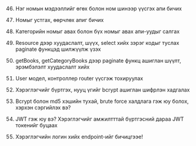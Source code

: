 <!-- 2020/11/22 -->

<!--

Lesson 24. Mongoose ODM
MongoDB өгөгдлийн сантай холбогдож app даяар гарж буй алдаануудыг
handle хийх төв бий болгосон.

 -->

 <!-- 
 
 Lesson 25. 
 Console дээр өнгөтэй хэвлэх Color package
 npm install colors 
 https://github.com/Marak/colors.js


  -->

  <!-- 
  
  Lesson 26. Mongoose дээр категорийн моделийг үүсгэх 
  Express App --- Mongoose --- MongoDB
  Mongoose - Bridge 
  Category Model -> Mongoose ийн модель 

   -->

   <!-- 
   
   Lesson 27. Category model ашиглан категориудыг үүсгэх апи бичиж турших 
   
    -->

<!--
    Lesson 28.
    Category модел ашиглан бүх категориудыг авах, нэг категорийг авах апи бичиж турших

 -->

 <!-- 
    Lesson 29. 
    Category модел ашиглан бүх категори өөрчлөх, устгах апи бичиж турших
 
  -->

   <!-- 
    Lesson 30. 
    Алдааг боловсруулах өөрийн middleware бичих
 
  -->

  <!-- 
    Lesson 31. 
    Custom Error буюу апп даяар хэрэглэгдэх өөрийн алдааны обьектийг бичиж ашиглах

    custom error middleware бичиж ашиглаж болохнээ. 

    Try catch exception handling system bii
    Exception handling 
    Тухайн хэлний тусгай exception or error object instance and system dayar tsatsdag 
    Iim aldaa uuslee code ni ene message ni ene 
    modular hoorond system hoorond medeelel damjuulah chuhal heregsel boldog

    Stack Trace 
   -->

   <!-- 
    Lesson 32. 
    asyncHandler функц бичиж контроллертоо ашиглах
    custom and additional asyncHandler function 
    https://github.com/Abazhenov/express-async-handler
    -->

  <!-- 
    Lesson 33. 
    Англи алдааны мэдээллийг монгол болгож дамжуулах
   -->

   <!-- 
    Lesson 34. 
    Өгөгдлийн санг json файлаас бэлтгэх seeder.js файлыг бичиж ашиглах
    Датабэйс олон удаа өөрчлөгдөх боломжтой байдаг. 
    -->

  <!--
    Lesson 35.
    Кирил үсгийг латин руу хөрвүүлэх, 
    slugify ашиглах, mongoose модел дээр PRE middleware ашиглаж 
    категорийн нэрийг slug болгон хөрвүүлэв.
    -->

<!--
    Lesson 36.
    MongoDB дээр Query хийж өгөгдөл шүүх нь Документ,
    нийлмэл документ, массиваас шүүх
    -->

<!--
    Lesson 37.
    Категориудаас нэрээр, дундаж үнээр, рэйтингээр шүүх Категори үүсгэж байхад автоматаар рэйтингийг middleware дотор үүсгэх
    -->

<!--
    Lesson 38.
    Категориудаас талбарыг нь сонгож авах, эрэмбэлэх Select, Sort хийх нь
    -->

<!--
    Lesson 39.
    Категориудыг хуудаслах буюу PAGINATION хэрхэн хийх вэ?
    -->

<!--
    Lesson 40.
    Категориудын хуудаслалтын кодыг бичих, Mongoose skip, limit ашиглах
    -->

<!--
    Lesson 41.
    Book буюу номын мэдээллийг book.json файлдаа бэлтгэцгээе
    book.json файлд номын мэдээллийг бэлтгэсэн
    -->

<!--
    Lesson 42.
    Book.json файлд үндэслэн моделийг бичицгээе! Seeder.js файлд номын мэдээллийг файлаас уншдаг болгох
    Book Schema үүсгэсэн 
    Seeder.js дээр номын мэдээллийг үүсгэх болон устгах функц нэмсэн
    -->

<!--
    Lesson 43.
    Books.js контроллерийг бичиж ажиллуулах Бүх номыг мөн заагдсан категорын номнуудыг өгдөг апи бичих
    -->

<!--
    Lesson 44.
    Mongoose Virtuals гэж юу вэ? Virtuals, populate ашиглан холбоотой документуудын мэдээллийг татаж үзүүлэх
    -->

<!--
    Lesson 45.
    Mongoose PRE middleware ашиглан категорийг устгахад уг категорийн номнуудыг давхар устгах нь, Mongoose REMOVE функцээр устгах
    -->

46) Нэг номын мэдээллийг өгөх болон ном шинээр үүсгэх апи бичих

47) Номыг устгах, өөрчлөх апиг бичих

51) Категорийн номыг авах болон бүх номыг авах апи-уудыг салгах

52) Resource дээр хуудаслалт, шүүх, select хийх зэрэг кодыг туслах paginate функцэд шилжүүлж үзэх

53) getBooks, getCategoryBooks дээр paginate функц ашиглан шүүлт, эрэмбэлэлт хуудаслалт хийх

54) User модел, контроллер router үүсгэж тохируулах

55) Хэрэглэгчийг бүртгэх, нууц үгийг bcrypt ашиглан шифрлэн хадгалах

56) Bcrypt болон md5 хэшийн тухай, brute force халдлага гэж юу болох, хэрхэн сэргийлэх вэ?

57) JWT гэж юу вэ? Хэрэглэгчийг амжилтттай бүртгэсний дараа JWT токенийг буцаах

58) Хэрэглэгчийн логин хийх endpoint-ийг бичицгээе!
